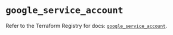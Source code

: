 # `google_service_account`

Refer to the Terraform Registry for docs: [`google_service_account`](https://registry.terraform.io/providers/hashicorp/google/4.85.0/docs/resources/service_account).
